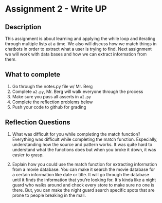 # Assignment 2 - Write UP

## Description
This assignment is about learning and applying the while loop and iterating through multiple lists at a time.  We also will discuss how we match things in chatbots in order to extract what a user is trying to find.  Next assignment we will work with data bases and how we can extract information from them.

## What to complete
1. Go through the notes.py file w/ Mr. Berg
2. Complete `a2.py`, Mr. Berg will walk everyone through the process
3. Make sure you pass all asserts in `a2.py`
4. Complete the reflection problems below
5. Push your code to github for grading

## Reflection Questions
1. What was difficult for you while completing the match function? Everything was difficult while completing the match function. Especially, understanding how the source and pattern works. It was quite hard to understand what the functions does but when you broke it down, it was easier to grasp.



2. Explain how you could use the match function for extracting information from a movie database. You can make it search the movie database for a certain information like date or title. It will go through the database until it finds the information that you're looking for. It's kinda like a night guard who walks around and check every store to make sure no one is there. But, you can make the night guard search specific spots that are prone to people breaking in the mall.


